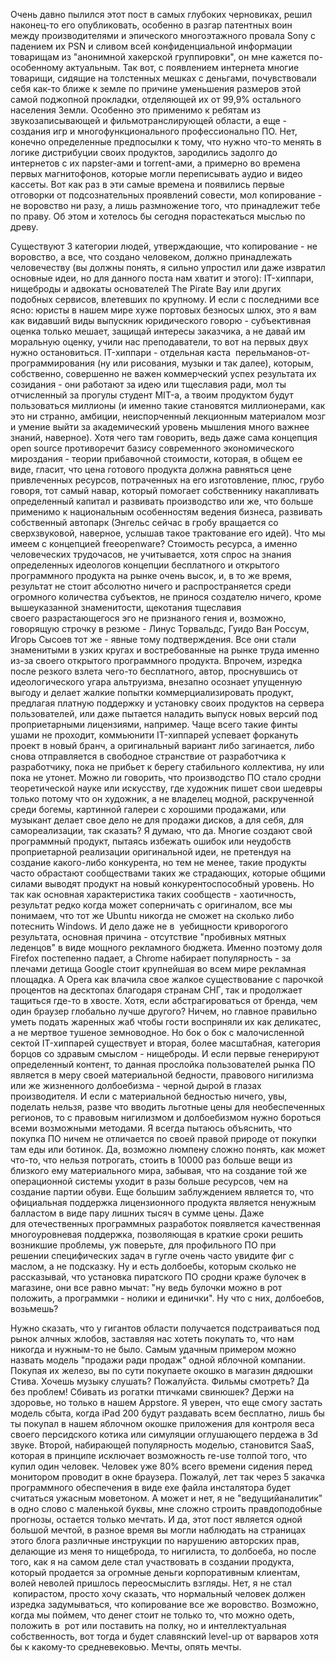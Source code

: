 Очень давно пылился этот пост в самых глубоких черновиках, решил наконец-то его опубликовать, особенно в разгар патентных воин между&nbsp;производителями и эпического многоэтажного провала Sony с падением их PSN и сливом всей конфиденциальной информации товарищам из "анонимной хакерской группировки",&nbsp;он мне кажется по-особенному актуальным. Так вот, с появлением интернета многие товарищи, сидящие на толстенных мешках с деньгами, почувствовали себя как-то ближе к земле по причине уменьшения размеров этой самой поджопной прокладки,&nbsp;отделяющей&nbsp;их от 99,9% остального населения Земли. Особенно это применимо к ребятам из звукозаписывающей и фильмотранслирующей области, а еще - создания игр и многофункционального профессионально ПО. Нет, конечно определенные предпосылки к тому, что нужно&nbsp;что-то&nbsp;менять в логике дистрибуции своих продуктов, зародились задолго до интернетов с их napster-ами и torrent-ами, а примерно во времена первых магнитофонов, которые могли переписывать аудио и видео кассеты. Вот как раз в эти самые времена и появились первые отговорки от подсознательных проявлений совести, мол копирование - не воровство ни разу, а лишь размножение того, что принадлежит тебе по праву. Об этом и хотелось бы сегодня порастекаться мыслью по древу.<p>Существуют 3 категории людей, утверждающие, что копирование - не воровство, а все, что создано человеком, должно принадлежать человечеству (вы должны понять, я сильно упростил или даже извратил основные идеи, но для данного поста нам хватит и этого): IT-хиппари, нищеброды и адвокаты основателей The Pirate Bay или других подобных сервисов, влетевших по крупному. И если с последними все ясно: юристы в нашем мире хуже портовых безносых шлюх, это я вам как видавший виды выпускник юридического говорю - субъективная оценка только мешает, защищай интересы заказчика, а не давай им моральную оценку, учили нас преподаватели, то вот на первых двух нужно остановиться. IT-хиппари - отдельная каста &nbsp;перельманов-от-программирования (ну или рисования, музыки и так далее), которым, собственно, совершенно не важен коммерческий успех результата их созидания - они работают за идею или тщеславия ради, мол ты отчисленный за прогулы студент MIT-а, а твоим продуктом будут пользоваться миллионы (и именно такие становятся миллионерами, как это ни странно, амбиции,&nbsp;неиспорченный&nbsp;лекционным материалом мозг и умение выйти за академический уровень мышления много важнее знаний, наверное). Хотя чего там говорить, ведь даже сама концепция open source противоречит базису современного экономического мироздания - теории прибавочной стоимости, которая, в общем ее виде, гласит, что цена готового продукта должна равняться цене привлеченных ресурсов, потраченных на его изготовление, плюс, грубо говоря, тот самый навар, который помогает собственнику накапливать определенный капитал и развивать производство или же, что больше применимо к национальным особенностям ведения бизнеса, развивать собственный автопарк (Энгельс сейчас в гробу вращается со сверхзвуковой, наверное, услышав такое трактование его идей). Что мы имеем с концепцией freeopenware? Стоимость ресурса, а именно человеческих трудочасов, не учитывается, хотя спрос на знания определенных идеологов концепции бесплатного и открытого программного продукта на рынке очень высок, и, в то же время, результат не стоит абсолютно ничего и распространяется среди огромного количества субъектов, не принося создателю ничего, кроме вышеуказанной знаменитости, щекотания тщеславия своего&nbsp;разрастающегося&nbsp;эго не признаного гения и, возможно, говорящую строчку в резюме - Линус Торвальдс, Гуидо Ван Россум, Игорь Сысоев тот же - явные тому подтверждения. Все они стали знаменитыми в узких кругах и востребованные на рынке труда именно из-за своего открытого программного продукта. Впрочем, изредка после резкого взлета чего-то бесплатного, автор, проснувшись от идеологического угара альтруизма, внезапно осознает упущенную выгоду и делает жалкие попытки коммерциализировать продукт, предлагая платную поддержку и установку своих продуктов на сервера пользователей, или даже пытается наладить выпуск новых версий под проприетарными лицензиями, например. Чаще всего такие финты ушами не проходит, коммьюнити IT-хиппарей успевает форкануть проект в новый бранч, а оригинальный вариант либо загинается, либо снова отправляется в свободное странствие от разработчика к разработчику, пока не прибьет к берегу стабильного коллектива, ну или пока не утонет. Можно ли говорить, что&nbsp;производство&nbsp;ПО стало сродни теоретической науке или&nbsp;искусству, где художник пишет свои шедевры только потому что он художник, а не владелец модной, раскрученной среди богемы, картинной галереи с хорошими продажами, или музыкант делает свое дело не для продажи дисков, а для себя, для самореализации, так сказать? Я думаю, что да. Многие создают свой программный продукт, пытаясь избежать ошибок или неудобств проприетарной реализации&nbsp;оригинальной&nbsp;идеи, не претендуя на создание какого-либо конкурента, но тем не менее, такие продукты часто обрастают сообществами таких же страдающих, которые общими силами выводят продукт на новый&nbsp;конкурентоспособный уровень. Но так как основная характеристика таких сообществ - хаотичность, результат редко когда может соперничать с оригиналом, все мы понимаем, что тот же Ubuntu никогда не сможет на сколько либо потеснить Windows. И дело даже не в &nbsp;уебищности&nbsp;криворогого результата, основная причина - отсутствие "пробивных мятных леденцов" в виде мощного рекламного бюджета. Именно поэтому доля Firefox постепенно падает, а Chrome набирает популярность - за плечами детища Google стоит крупнейшая во всем мире рекламная площадка. А Opera как влачила свое жалкое существование с парочкой процентов на десктопах благодаря странам СНГ, так и продолжает тащиться где-то в хвосте. Хотя, если абстрагироваться от бренда, чем один браузер глобально лучше другого? Ничем, но главное правильно уметь подать жаренных жаб чтобы гости восприняли их как деликатес, а не мертвое&nbsp;тушеное земноводное.&nbsp;Но бок о бок с малочисленной сектой IT-хиппарей существует и вторая, более масштабная, категория борцов со здравым смыслом - нищеброды. И если первые генерируют определенный контент, то данная прослойка пользователей рынка ПО является в меру своей материальной бедности, правового нигилизма или же&nbsp;жизненного&nbsp;долбоебизма - черной дырой в глазах производителя. И если с материальной бедностью ничего, увы, поделать нельзя, разве что вводить льготные цены для необеспеченных регионов, то с правовым нигилизмом и долбоебизмом нужно бороться всеми возможными методами. Я всегда пытаюсь объяснить, что покупка ПО ничем не отличается по своей правой природе от покупки там еды или ботинок. Да, возможно люмпену сложно понять, как может что-то, что нельзя потрогать, стоить в 10000 раз больше вещи из близкого ему материального мира, забывая, что на создание той же операционной системы уходит в разы больше ресурсов, чем на создание партии обуви. Еще большим заблуждением является то, что официальная поддержка лицензионного продукта является ненужным балластом в виде пару лишних тысяч в сумме цены. Даже для&nbsp;отечественных&nbsp;программных разработок появляется качественная многоуровневая поддержка, позволяющая в краткие сроки решить возникшие проблемы, уж поверьте, для профильного ПО при решении&nbsp;специфических задач&nbsp;в гугле очень часто увидите фиг с маслом, а не подсказку. Ну и есть долбоебы, которым сколько не рассказывай, что установка пиратского ПО сродни краже булочек в магазине, они все равно мычат: "ну ведь булочки можно в рот положить, а программки - нолики и единички". Ну что с них, долбоебов, возьмешь?</p><p>Нужно сказать, что у гигантов области получается подстраиваться под рынок алчных жлобов, заставляя нас хотеть покупать то, что нам никогда и нужным-то не было. Самым удачным примером можно назвать модель "продажи ради продаж" одной яблочной компании. Покупая их железо, вы по сути покупаете окошко в магазин дядюшки Стива. Хочешь музыку слушать? Пожалуйста. Фильмы смотреть? Да без проблем! Сбивать из рогатки птичками свинюшек? Держи на здоровье, но только в нашем Appstore. Я уверен, что еще смогу застать модель сбыта, когда iPad 200 будут раздавать всем бесплатно, лишь бы ты покупал в нашем яблочном окошке приложения для контроля веса своего персидского котика или симуляции оглушающего пердежа в 3d звуке. Второй, набирающей популярность моделью, становится SaaS, которая в принципе исключает возможность re-use толпой того, что купил один человек. Человек уже 80% всего времени сидения перед монитором проводит в окне браузера. Пожалуй, лет так через 5 закачка программного обеспечения в виде exe файла инсталятора будет считаться ужасным моветоном. А может и нет, я не "ведущийаналитик" в одно слово с маленькой буквы, мне сложно строить правдоподобные прогнозы, остается только мечтать. И да, этот пост является одной большой мечтой, в разное время вы могли наблюдать на страницах этого блога различные инструкции по&nbsp;нарушению&nbsp;авторских прав, делающие из меня то нищеброда, то нигилиста, то долбоеба, но после того, как я на самом деле стал&nbsp;участвовать&nbsp;в создании продукта, который продается за огромные деньги корпоративным клиентам, волей неволей пришлось переосмыслить взгляды. Нет, я не стал &nbsp;копирастом, просто хочу сказать, что нормальный человек должен изредка задумываться, что копирование все же воровство. Возможно, когда мы поймем, что денег стоит не только то, что можно одеть, положить в &nbsp;рот или поставить на полку, но и интеллектуальная собственность, вот тогда и будет славянский level-up от варваров хотя бы к какому-то средневековью. Мечты, опять мечты.</p>